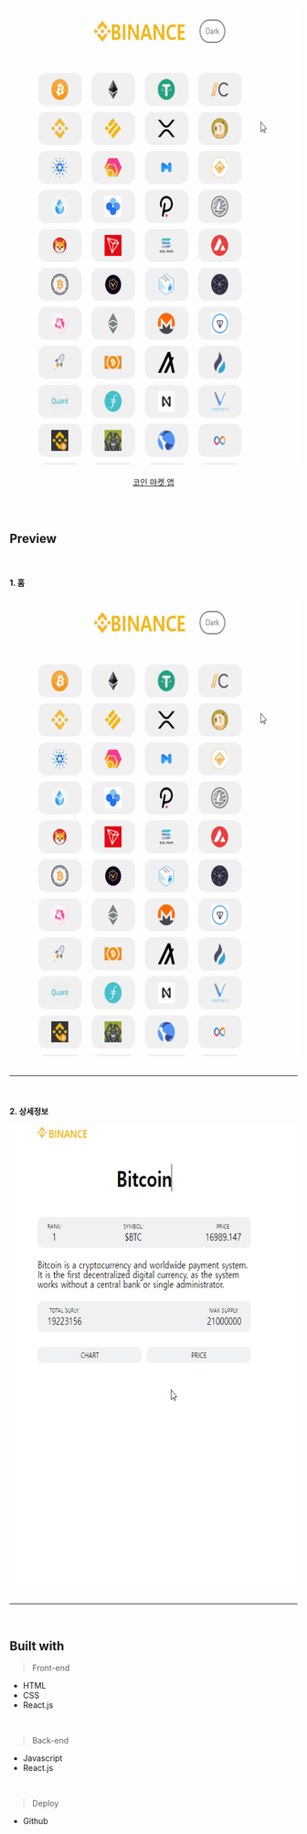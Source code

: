 <div align="center">

   <img height="800" src="./preview/1.gif" />
   <br /><br />
  <a display="block" href="https://geon1999.github.io/reactjs_master/">코인 마켓 앱</a>

</div>

</br></br>

## Preview 

<br />

 #### 1. 홈

 <div align="center">
  <img height="800" src="./preview/1.gif" />
 </div>

<br />

<hr />

<br />

 #### 2. 상세정보

 <div align="center">
  <img height="800" src="./preview/2.gif" />
 </div>
 
 <br />
<hr />
 <br />
 


## Built with

> Front-end
- HTML
- CSS
- React.js
<br />

> Back-end
- Javascript
- React.js
<br />

> Deploy
- Github
   
